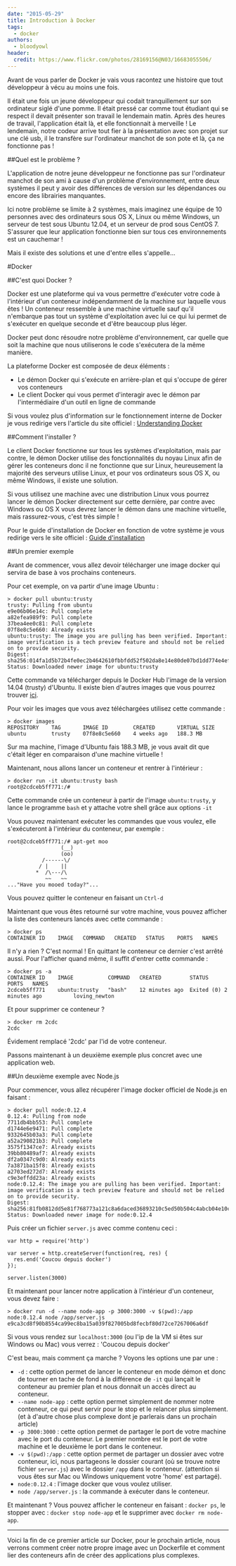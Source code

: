 ```yaml
---
date: "2015-05-29"
title: Introduction à Docker
tags:
  - docker
authors:
  - bloodyowl
header:
  credit: https://www.flickr.com/photos/28169156@N03/16683055506/
---
```


Avant de vous parler de Docker je vais vous racontez une histoire que tout développeur à vécu au moins une fois.

Il était une fois un jeune développeur qui codait tranquillement sur son ordinateur siglé d'une pomme. Il était pressé car comme tout étudiant qui se respect il devait présenter son travail le lendemain matin. Après des heures de travail, l'application était là, et elle fonctionnait à merveille ! Le lendemain, notre codeur arrive tout fier à la présentation avec son projet sur une clé usb, il le transfère sur l'ordinateur manchot de son pote et là, ça ne fonctionne pas !

##Quel est le problème ?

L'application de notre jeune développeur ne fonctionne pas sur l'ordinateur manchot de son ami à cause d'un problème d'environnement, entre deux systèmes il peut y avoir des différences de version sur les dépendances ou encore des librairies manquantes.

Ici notre problème se limite à 2 systèmes, mais imaginez une équipe de 10 personnes avec des ordinateurs sous OS X, Linux ou même Windows, un serveur de test sous Ubuntu 12.04, et un serveur de prod sous CentOS 7. S'assurer que leur application fonctionne bien sur tous ces environnements est un cauchemar !

Mais il existe des solutions et une d'entre elles s'appelle...

#Docker

##C'est quoi Docker ?

Docker est une plateforme qui va vous permettre d'exécuter votre code à l'intérieur d'un conteneur indépendamment de la machine sur laquelle vous êtes ! Un conteneur ressemble à une machine virtuelle sauf qu'il n'embarque pas tout un système d'exploitation avec lui ce qui lui permet de s'exécuter en quelque seconde et d'être beaucoup plus léger.

Docker peut donc résoudre notre problème d'environnement, car quelle que soit la machine que nous utiliserons le code s'exécutera de la même manière.

La plateforme Docker est composée de deux éléments :
- Le démon Docker qui s'exécute en arrière-plan et qui s'occupe de gérer vos conteneurs
- Le client Docker qui vous permet d'interagir avec le démon par l'intermédiaire d'un outil en ligne de commande

Si vous voulez plus d'information sur le fonctionnement interne de Docker je vous redirige vers l'article du site officiel : [Understanding Docker](https://docs.docker.com/introduction/understanding-docker)

##Comment l'installer ?

Le client Docker fonctionne sur tous les systèmes d'exploitation, mais par contre, le démon Docker utilise des fonctionnalités du noyau Linux afin de gérer les conteneurs donc il ne fonctionne que sur Linux, heureusement la majorité des serveurs utilise Linux, et pour vos ordinateurs sous OS X, ou même Windows, il existe une solution.

Si vous utilisez une machine avec une distribution Linux vous pourrez lancer le démon Docker directement sur cette dernière, par contre avec Windows ou OS X vous devrez lancer le démon dans une machine virtuelle, mais rassurez-vous, c'est très simple !

Pour le guide d'installation de Docker en fonction de votre système je vous redirige vers le site officiel : [Guide d'installation](https://docs.docker.com/installation/#installation)

##Un premier exemple

Avant de commencer, vous allez devoir télécharger une image docker qui servira de base à vos prochains conteneurs.

Pour cet exemple, on va partir d'une image Ubuntu :

```
> docker pull ubuntu:trusty
trusty: Pulling from ubuntu
e9e06b06e14c: Pull complete
a82efea989f9: Pull complete
37bea4ee0c81: Pull complete
07f8e8c5e660: Already exists
ubuntu:trusty: The image you are pulling has been verified. Important: image verification is a tech preview feature and should not be relied on to provide security.
Digest: sha256:014fa1d5b72b4fe0ec2b4642610fbbfdd52f502da8e14e80de07bd1dd774e4ef
Status: Downloaded newer image for ubuntu:trusty
```

Cette commande va télécharger depuis le Docker  Hub l'image de la version 14.04 (trusty) d'Ubuntu. Il existe bien d'autres images que vous pourrez trouver [ici](https://registry.hub.docker.com).

Pour voir les images que vous avez téléchargées utilisez cette commande :

```
> docker images
REPOSITORY    TAG       IMAGE ID        CREATED       VIRTUAL SIZE
ubuntu        trusty    07f8e8c5e660    4 weeks ago   188.3 MB
```

Sur ma machine, l'image d'Ubuntu fais 188.3 MB, je vous avait dit que c'était léger en comparaison d'une machine virtuelle !

Maintenant, nous allons lancer un conteneur et rentrer à l'intérieur :

```
> docker run -it ubuntu:trusty bash
root@2cdceb5ff771:/#
```

Cette commande crée un conteneur à partir de l'image `ubuntu:trusty`, y lance le programme `bash` et y attache votre shell grâce aux options `-it`

Vous pouvez maintenant exécuter les commandes que vous voulez, elle s'exécuteront à l'intérieur du conteneur, par exemple :

```
root@2cdceb5ff771:/# apt-get moo
                 (__)
                 (oo)
           /------\/
          / |    ||
         *  /\---/\
            ~~   ~~
..."Have you mooed today?"...
```

Vous pouvez quitter le conteneur en faisant un `Ctrl-d`

Maintenant que vous êtes retourné sur votre machine, vous pouvez afficher la liste des conteneurs lancés avec cette commande :

```
> docker ps
CONTAINER ID    IMAGE   COMMAND   CREATED   STATUS    PORTS   NAMES
```

Il n'y a rien ? C'est normal ! En quittant le conteneur ce dernier c'est arrêté aussi. Pour l'afficher quand même, il suffit d'entrer cette commande :

```
> docker ps -a
CONTAINER ID    IMAGE           COMMAND   CREATED         STATUS                    PORTS   NAMES
2cdceb5ff771    ubuntu:trusty   "bash"    12 minutes ago  Exited (0) 2 minutes ago          loving_newton
```

Et pour supprimer ce conteneur ?

```
> docker rm 2cdc
2cdc
```

Évidement remplacé '2cdc' par l'id de votre conteneur.

Passons maintenant à un deuxième exemple plus concret avec une application web.

##Un deuxième exemple avec Node.js

Pour commencer, vous allez récupérer l'image docker officiel de Node.js en faisant :

```
> docker pull node:0.12.4
0.12.4: Pulling from node
7711db4bb553: Pull complete
d1744e6e9471: Pull complete
9332645b03a3: Pull complete
a52a290821b3: Pull complete
3575f1347ce7: Already exists
39bb80489af7: Already exists
df2a0347c9d0: Already exists
7a3871ba15f8: Already exists
a2703ed272d7: Already exists
c9e3effdd23a: Already exists
node:0.12.4: The image you are pulling has been verified. Important: image verification is a tech preview feature and should not be relied on to provide security.
Digest: sha256:81fb0812dd5e81f768773a121c8a6daced36893210c5ed50b504c4abcb04e10c
Status: Downloaded newer image for node:0.12.4
```

Puis créer un fichier `server.js` avec comme contenu ceci :

```
var http = require('http')

var server = http.createServer(function(req, res) {
  res.end('Coucou depuis docker')
});

server.listen(3000)
```

Et maintenant pour lancer notre application à l'intérieur d'un conteneur, vous devez faire :

```
> docker run -d --name node-app -p 3000:3000 -v $(pwd):/app node:0.12.4 node /app/server.js
e9ca3cd8f90b8554ca99ec8ba15a039f827005bd8fecbf80d72ce7267006a6df
```

Si vous vous rendez sur `localhost:3000` (ou l'ip de la VM si êtes sur Windows ou Mac) vous verrez : 'Coucou depuis docker'

C'est beau, mais comment ça marche ? Voyons les options une par une :

- `-d` : cette option permet de lancer le conteneur en mode démon et donc de tourner en tache de fond à la différence de `-it` qui lançait le conteneur au premier plan et nous donnait un accès direct au conteneur.
- `--name node-app` : cette option permet simplement de nommer notre conteneur, ce qui peut servir pour le stop et le relancer plus simplement. (et à d'autre chose plus complexe dont je parlerais dans un prochain article)
- `-p 3000:3000` : cette option permet de partager le port de votre machine avec le port du conteneur. Le premier nombre est le port de votre machine et le deuxième le port dans le conteneur.
- `-v $(pwd):/app` : cette option permet de partager un dossier avec votre conteneur, ici, nous partageons le dossier courant (où se trouve notre fichier `server.js`) avec le dossier `/app` dans le conteneur. (attention si vous êtes sur Mac ou Windows uniquement votre 'home' est partagé).
- `node:0.12.4` : l'image docker que vous voulez utiliser.
- `node /app/server.js` : la commande à exécuter dans le conteneur.

Et maintenant ? Vous pouvez afficher le conteneur en faisant : `docker ps`, le stopper avec : `docker stop node-app` et le supprimer avec `docker rm node-app`.

-----

Voici la fin de ce premier article sur Docker, pour le prochain article, nous verrons comment créer notre propre image avec un Dockerfile et comment lier des conteneurs afin de créer des applications plus complexes.
